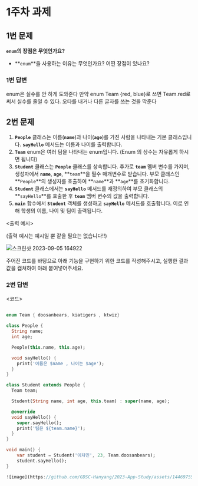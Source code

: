 # 1주차 과제

## 1번 문제

**`enum`의 장점은 무엇인가요?**

- **`enum`**을 사용하는 이유는 무엇인가요? 어떤 장점이 있나요?

### 1번 답변

enum은 실수를 안 하게 도와준다
만약 enum Team {red, blue}로 쓰면 Team.red로 써서 실수를 줄일 수 있다. 오타를 내거나 다른 글자를 쓰는 것을 막준다

## 2번 문제

1. **`People`** 클래스는 이름(**`name`**)과 나이(**`age`**)를 가진 사람을 나타내는 기본 클래스입니다. **`sayHello`** 메서드는 이름과 나이를 출력합니다.
2. **`Team`** enum은 여러 팀을 나타내는 enum입니다. (Enum 의 상수는 자유롭게 하시면 됩니다)
3. **`Student`** 클래스는 **`People`** 클래스를 상속합니다. 추가로 **`team`** 멤버 변수를 가지며, 생성자에서 **`name`**, **`age`**, **`team`**을 필수 매개변수로 받습니다. 부모 클래스인 **`People`**의 생성자를 호출하여 **`name`**과 **`age`**를 초기화합니다.
4. **`Student`** 클래스에서는 **`sayHello`** 메서드를 재정의하여 부모 클래스의 **`sayHello`**를 호출한 후 **`team`** 멤버 변수의 값을 출력합니다.
5. **`main`** 함수에서 **`Student`** 객체를 생성하고 **`sayHello`** 메서드를 호출합니다. 이로 인해 학생의 이름, 나이 및 팀이 출력됩니다.

<출력 예시>

(출력 예시는 예시일 뿐 같을 필요는 없습니다!!)

![스크린샷 2023-09-05 164922](https://github.com/GDSC-Hanyang/2023-App-Study/assets/43240607/f2097263-23ea-4345-8ae9-b18a3df74516)


주어진 코드를 바탕으로 아래 기능을 구현하기 위한 코드를 작성해주시고, 실행한 결과값을 캡쳐하여 아래 붙여넣어주세요.


### 2번 답변

<코드>
```dart

enum Team { doosanbears, kiatigers , ktwiz}

class People {
  String name;
  int age;

  People(this.name, this.age);

  void sayHello() {
    print('이름은 $name , 나이는 $age');
  }
}

class Student extends People {
  Team team;

  Student(String name, int age, this.team) : super(name, age);

  @override
  void sayHello() {
    super.sayHello();
    print('팀은 ${team.name}');
  }
}

void main() {
    var student = Student('이차민', 23, Team.doosanbears);
    student.sayHello();
}

![image](https://github.com/GDSC-Hanyang/2023-App-Study/assets/144697550/a7a6cc93-5f0b-40b6-ba01-06a9edc46a7e)
